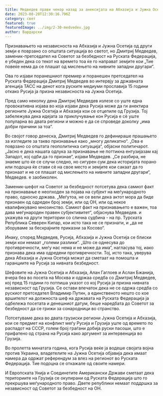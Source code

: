```yaml
---
title: Медведев прави чекор назад за анексијата на Абхазија и Јужна Осетија
date: 2023-08-28T12:30:16.796Z
category: свет
featured: true
featuredImage: ../img/2-30-medvedev.jpg
author: Вардарски
---
```

Признавањето на независноста на Абхазија и Јужна Осетија од други земји е поврзано со општата ситуација во светот, но Дмитриј Медведев, заменик-претседател на Советот за безбедност на Руската Федерација, е убеден дека со текот на времето тоа ќе го направат земјите кои „Тие повеќе нема да се плашат од мислењето на нивните западни другари“.

Ова го изјави поранешниот премиер и поранешен претседател на Руската Федерација Дмитриј Медведев во интервју за државната агенција ТАСС на денот кога руските медиуми прославија 15 години откако Русија ја призна независноста на Јужна Осетија.

Пред само неколку дена Дмитриј Медведев излезе со уште една провокативна изјава во која изјави дека Русија може да ги анектира регионите Јужна Осетија и Абхазија кои се отцепиле од Грузија. Тој забележува дека идејата за приклучување кон Русија е сè уште популарна во двата региони и можно е да се спроведе доколку „има добри причини за тоа“.

Во својот говор денеска, Дмитриј Медведев го дефинираше прашањето за изгледите за такво признавање како „многу деликатно“. „Ова е поврзано со општата геополитичка ситуација“, објасни политичарот. „Јасно е дека нашата одлука за признавање не поттикна ентузијазам кај Западот, кој одби да го признае“, изјави Медведев. „Се разбира, не знаеме што ќе се случи следно, но сигурен сум дека историјата порано или подоцна ќе стави сè на свое место и земјите кои сакаат да го признаат и не се плашат од мислењето на нивните западни другари“, Медведев. е заобиколен.

Заменик-шефот на Советот за безбедност потсетува дека самиот факт на признавање е неопходен за појава на субјект на меѓународното право, односно држава. „Меѓутоа, не се вели дека актот мора да биде признаен од одреден број земји, или од ОН, или од некое квалификувано мнозинство. Самиот факт на признавањето е важен, тоа дава меѓународен правен субјективитет“, објаснува Медведев. и укажува на други територии со слична судбина - на пр. Турската Република Северен Кипар, кои исто така не се признати, и „да не зборуваме за бескрајните приказни за Косово“.

Инаку, според Медведев, Русија, Абхазија и Јужна Осетија се блиски земји кои немаат „големи разлики“. „Што се однесува до противречности, меѓу нас нема и не може да има“, нагласува тој, иако признава дека има одредени противречности. Тој, исто така, уверува дека Абхазија и Јужна Осетија можат да сметаат на помошта и гаранциите на Русија за нивната безбедност.

Шефовите на Јужна Осетија и Абхазија, Алан Гаглоев и Аслан Бжанија, вчера беа во посета на Москва и одржаа средба со Дмитриј Медведев, кој пред 15 години го потпиша указот со кој Русија ја призна нивната независност од Грузија. Се остави впечаток дека не се одржа средба со рускиот претседател Владимир Путин, а единственото нешто со кое вршителот на должноста шеф на државата на Руската Федерација ја одбележа посетата и денешниот датум, беше наредбата до Советот за безбедност да се грижи за сонародници во странство.

Потсетуваме дека во двата грузиски региони Јужна Осетија и Абхазија, кои се предмет на конфликт меѓу Русија и Грузија уште од времето по распадот на СССР, голем број граѓани добија руски пасоши, што е прифатено од страна на Русија како аргумент за интервенција во Грузија.

Во пролетта минатата година, кога Русија веќе ја водеше својата војна против Украина, владетелите на Јужна Осетија објавија дека имаат намера да одржат референдум за влез на регионот во Руската Федерација. Тие подоцна се откажале од своите намери.

И Европската Унија и Соединетите Американски Држави сметаат дека териториите на Грузија се окупирани од Руската Федерација што го прекршува меѓународното право. Двете републики немаат поддршка за независност од Советот за безбедност на ОН.